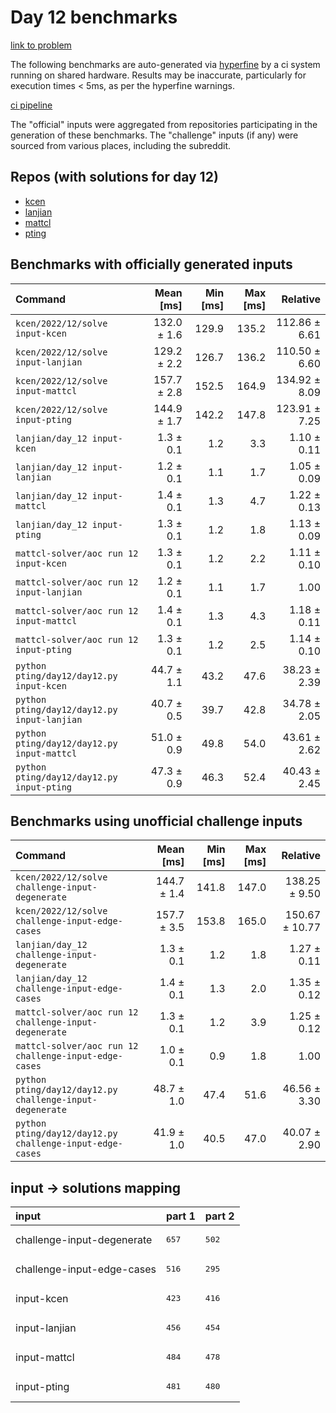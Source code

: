 # Day 12 benchmarks

[link to problem](http://adventofcode.com/2022/day/12)

The following benchmarks are auto-generated via [hyperfine](https://github.com/sharkdp/hyperfine) by a ci system running on shared hardware. Results may be inaccurate, particularly for execution times < 5ms, as per the hyperfine warnings.

[ci pipeline](http://ci.papercode.net:8080/teams/aoc2022/pipelines/aoc-compare-2022)

The "official" inputs were aggregated from repositories participating in the generation of these benchmarks. The "challenge" inputs (if any) were sourced from various places, including the subreddit.

## Repos (with solutions for day 12)


- [kcen](https://github.com/kcen/AdventOfCode)
- [lanjian](https://github.com/LanJian/aoc-2022)
- [mattcl](https://github.com/mattcl/aoc2022)
- [pting](https://github.com/pting/aoc2022)

## Benchmarks with officially generated inputs
| Command | Mean [ms] | Min [ms] | Max [ms] | Relative |
|:---|---:|---:|---:|---:|
| `kcen/2022/12/solve input-kcen` | 132.0 ± 1.6 | 129.9 | 135.2 | 112.86 ± 6.61 |
| `kcen/2022/12/solve input-lanjian` | 129.2 ± 2.2 | 126.7 | 136.2 | 110.50 ± 6.60 |
| `kcen/2022/12/solve input-mattcl` | 157.7 ± 2.8 | 152.5 | 164.9 | 134.92 ± 8.09 |
| `kcen/2022/12/solve input-pting` | 144.9 ± 1.7 | 142.2 | 147.8 | 123.91 ± 7.25 |
| `lanjian/day_12 input-kcen` | 1.3 ± 0.1 | 1.2 | 3.3 | 1.10 ± 0.11 |
| `lanjian/day_12 input-lanjian` | 1.2 ± 0.1 | 1.1 | 1.7 | 1.05 ± 0.09 |
| `lanjian/day_12 input-mattcl` | 1.4 ± 0.1 | 1.3 | 4.7 | 1.22 ± 0.13 |
| `lanjian/day_12 input-pting` | 1.3 ± 0.1 | 1.2 | 1.8 | 1.13 ± 0.09 |
| `mattcl-solver/aoc run 12 input-kcen` | 1.3 ± 0.1 | 1.2 | 2.2 | 1.11 ± 0.10 |
| `mattcl-solver/aoc run 12 input-lanjian` | 1.2 ± 0.1 | 1.1 | 1.7 | 1.00 |
| `mattcl-solver/aoc run 12 input-mattcl` | 1.4 ± 0.1 | 1.3 | 4.3 | 1.18 ± 0.11 |
| `mattcl-solver/aoc run 12 input-pting` | 1.3 ± 0.1 | 1.2 | 2.5 | 1.14 ± 0.10 |
| `python pting/day12/day12.py input-kcen` | 44.7 ± 1.1 | 43.2 | 47.6 | 38.23 ± 2.39 |
| `python pting/day12/day12.py input-lanjian` | 40.7 ± 0.5 | 39.7 | 42.8 | 34.78 ± 2.05 |
| `python pting/day12/day12.py input-mattcl` | 51.0 ± 0.9 | 49.8 | 54.0 | 43.61 ± 2.62 |
| `python pting/day12/day12.py input-pting` | 47.3 ± 0.9 | 46.3 | 52.4 | 40.43 ± 2.45 |
## Benchmarks using unofficial challenge inputs
| Command | Mean [ms] | Min [ms] | Max [ms] | Relative |
|:---|---:|---:|---:|---:|
| `kcen/2022/12/solve challenge-input-degenerate` | 144.7 ± 1.4 | 141.8 | 147.0 | 138.25 ± 9.50 |
| `kcen/2022/12/solve challenge-input-edge-cases` | 157.7 ± 3.5 | 153.8 | 165.0 | 150.67 ± 10.77 |
| `lanjian/day_12 challenge-input-degenerate` | 1.3 ± 0.1 | 1.2 | 1.8 | 1.27 ± 0.11 |
| `lanjian/day_12 challenge-input-edge-cases` | 1.4 ± 0.1 | 1.3 | 2.0 | 1.35 ± 0.12 |
| `mattcl-solver/aoc run 12 challenge-input-degenerate` | 1.3 ± 0.1 | 1.2 | 3.9 | 1.25 ± 0.12 |
| `mattcl-solver/aoc run 12 challenge-input-edge-cases` | 1.0 ± 0.1 | 0.9 | 1.8 | 1.00 |
| `python pting/day12/day12.py challenge-input-degenerate` | 48.7 ± 1.0 | 47.4 | 51.6 | 46.56 ± 3.30 |
| `python pting/day12/day12.py challenge-input-edge-cases` | 41.9 ± 1.0 | 40.5 | 47.0 | 40.07 ± 2.90 |

## input -> solutions mapping
|input|part 1|part 2|
|:---|:---|:---|
|challenge-input-degenerate|<pre>657</pre>|<pre>502</pre>|
|challenge-input-edge-cases|<pre>516</pre>|<pre>295</pre>|
|input-kcen|<pre>423</pre>|<pre>416</pre>|
|input-lanjian|<pre>456</pre>|<pre>454</pre>|
|input-mattcl|<pre>484</pre>|<pre>478</pre>|
|input-pting|<pre>481</pre>|<pre>480</pre>|
